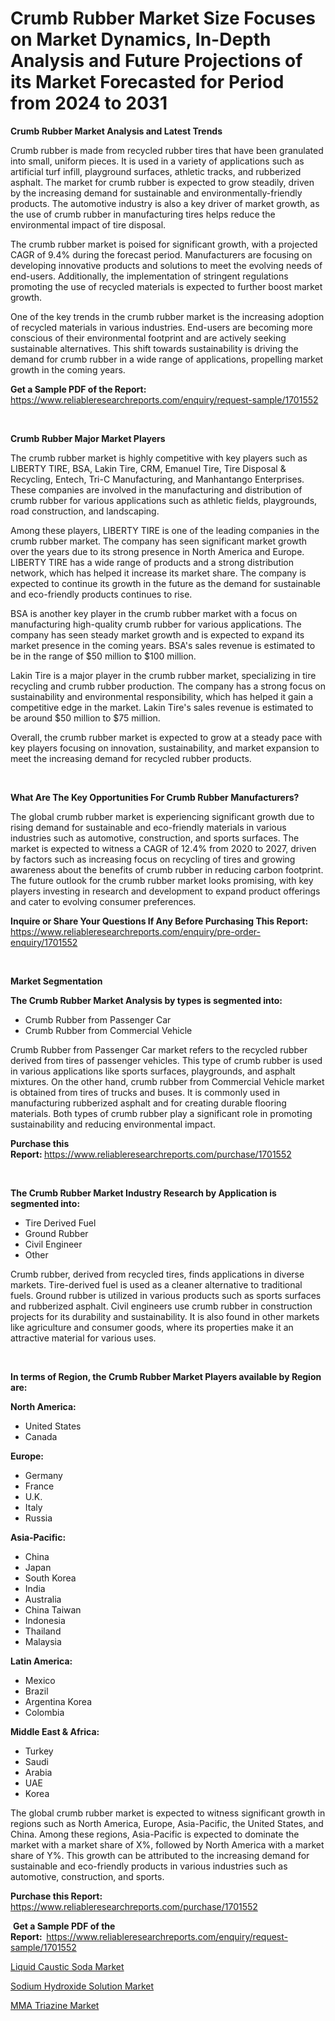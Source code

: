 <p><h1>Crumb Rubber Market Size Focuses on Market Dynamics, In-Depth Analysis and Future Projections of its Market Forecasted for Period from 2024 to 2031</h1></p><p><strong>Crumb Rubber Market Analysis and Latest Trends</strong></p>
<p><p>Crumb rubber is made from recycled rubber tires that have been granulated into small, uniform pieces. It is used in a variety of applications such as artificial turf infill, playground surfaces, athletic tracks, and rubberized asphalt. The market for crumb rubber is expected to grow steadily, driven by the increasing demand for sustainable and environmentally-friendly products. The automotive industry is also a key driver of market growth, as the use of crumb rubber in manufacturing tires helps reduce the environmental impact of tire disposal.</p><p>The crumb rubber market is poised for significant growth, with a projected CAGR of 9.4% during the forecast period. Manufacturers are focusing on developing innovative products and solutions to meet the evolving needs of end-users. Additionally, the implementation of stringent regulations promoting the use of recycled materials is expected to further boost market growth.</p><p>One of the key trends in the crumb rubber market is the increasing adoption of recycled materials in various industries. End-users are becoming more conscious of their environmental footprint and are actively seeking sustainable alternatives. This shift towards sustainability is driving the demand for crumb rubber in a wide range of applications, propelling market growth in the coming years.</p></p>
<p><strong>Get a Sample PDF of the Report:&nbsp;</strong> <a href="https://www.reliableresearchreports.com/enquiry/request-sample/1701552">https://www.reliableresearchreports.com/enquiry/request-sample/1701552</a></p>
<p>&nbsp;</p>
<p><strong>Crumb Rubber Major Market Players</strong></p>
<p><p>The crumb rubber market is highly competitive with key players such as LIBERTY TIRE, BSA, Lakin Tire, CRM, Emanuel Tire, Tire Disposal & Recycling, Entech, Tri-C Manufacturing, and Manhantango Enterprises. These companies are involved in the manufacturing and distribution of crumb rubber for various applications such as athletic fields, playgrounds, road construction, and landscaping.</p><p>Among these players, LIBERTY TIRE is one of the leading companies in the crumb rubber market. The company has seen significant market growth over the years due to its strong presence in North America and Europe. LIBERTY TIRE has a wide range of products and a strong distribution network, which has helped it increase its market share. The company is expected to continue its growth in the future as the demand for sustainable and eco-friendly products continues to rise.</p><p>BSA is another key player in the crumb rubber market with a focus on manufacturing high-quality crumb rubber for various applications. The company has seen steady market growth and is expected to expand its market presence in the coming years. BSA's sales revenue is estimated to be in the range of $50 million to $100 million.</p><p>Lakin Tire is a major player in the crumb rubber market, specializing in tire recycling and crumb rubber production. The company has a strong focus on sustainability and environmental responsibility, which has helped it gain a competitive edge in the market. Lakin Tire's sales revenue is estimated to be around $50 million to $75 million.</p><p>Overall, the crumb rubber market is expected to grow at a steady pace with key players focusing on innovation, sustainability, and market expansion to meet the increasing demand for recycled rubber products.</p></p>
<p>&nbsp;</p>
<p><strong>What Are The Key Opportunities For Crumb Rubber Manufacturers?</strong></p>
<p><p>The global crumb rubber market is experiencing significant growth due to rising demand for sustainable and eco-friendly materials in various industries such as automotive, construction, and sports surfaces. The market is expected to witness a CAGR of 12.4% from 2020 to 2027, driven by factors such as increasing focus on recycling of tires and growing awareness about the benefits of crumb rubber in reducing carbon footprint. The future outlook for the crumb rubber market looks promising, with key players investing in research and development to expand product offerings and cater to evolving consumer preferences.</p></p>
<p><strong>Inquire or Share Your Questions If Any Before Purchasing This Report:</strong> <a href="https://www.reliableresearchreports.com/enquiry/pre-order-enquiry/1701552">https://www.reliableresearchreports.com/enquiry/pre-order-enquiry/1701552</a></p>
<p>&nbsp;</p>
<p><strong>Market Segmentation</strong></p>
<p><strong>The Crumb Rubber Market Analysis by types is segmented into:</strong></p>
<p><ul><li>Crumb Rubber from Passenger Car</li><li>Crumb Rubber from Commercial Vehicle</li></ul></p>
<p><p>Crumb Rubber from Passenger Car market refers to the recycled rubber derived from tires of passenger vehicles. This type of crumb rubber is used in various applications like sports surfaces, playgrounds, and asphalt mixtures. On the other hand, crumb rubber from Commercial Vehicle market is obtained from tires of trucks and buses. It is commonly used in manufacturing rubberized asphalt and for creating durable flooring materials. Both types of crumb rubber play a significant role in promoting sustainability and reducing environmental impact.</p></p>
<p><strong>Purchase this Report:&nbsp;</strong><a href="https://www.reliableresearchreports.com/purchase/1701552">https://www.reliableresearchreports.com/purchase/1701552</a></p>
<p>&nbsp;</p>
<p><strong>The Crumb Rubber Market Industry Research by Application is segmented into:</strong></p>
<p><ul><li>Tire Derived Fuel</li><li>Ground Rubber</li><li>Civil Engineer</li><li>Other</li></ul></p>
<p><p>Crumb rubber, derived from recycled tires, finds applications in diverse markets. Tire-derived fuel is used as a cleaner alternative to traditional fuels. Ground rubber is utilized in various products such as sports surfaces and rubberized asphalt. Civil engineers use crumb rubber in construction projects for its durability and sustainability. It is also found in other markets like agriculture and consumer goods, where its properties make it an attractive material for various uses.</p></p>
<p>&nbsp;</p>
<p><strong>In terms of Region, the Crumb Rubber Market Players available by Region are:</strong></p>
<p>
    <p> <strong> North America: </strong>
        <ul>
            <li>United States</li>
            <li>Canada</li>
        </ul>
        </p> 
    <p> <strong> Europe: </strong>
        <ul>
            <li>Germany</li>
            <li>France</li>
            <li>U.K.</li>
            <li>Italy</li>
            <li>Russia</li>
        </ul>
        </p> 
    <p> <strong> Asia-Pacific: </strong>
        <ul>
            <li>China</li>
            <li>Japan</li>
            <li>South Korea</li>
            <li>India</li>
            <li>Australia</li>
            <li>China Taiwan</li>
            <li>Indonesia</li>
            <li>Thailand</li>
            <li>Malaysia</li>
        </ul>
        </p> 
    <p> <strong> Latin America: </strong>
        <ul>
            <li>Mexico</li>
            <li>Brazil</li>
            <li>Argentina Korea</li>
            <li>Colombia</li>
        </ul>
        </p> 
    <p> <strong> Middle East & Africa: </strong>
        <ul>
            <li>Turkey</li>
            <li>Saudi</li>
            <li>Arabia</li>
            <li>UAE</li>
            <li>Korea</li>
        </ul>
    </p>
    </p>
<p><p>The global crumb rubber market is expected to witness significant growth in regions such as North America, Europe, Asia-Pacific, the United States, and China. Among these regions, Asia-Pacific is expected to dominate the market with a market share of X%, followed by North America with a market share of Y%. This growth can be attributed to the increasing demand for sustainable and eco-friendly products in various industries such as automotive, construction, and sports.</p></p>
<p><strong>Purchase this Report: </strong><a href="https://www.reliableresearchreports.com/purchase/1701552">https://www.reliableresearchreports.com/purchase/1701552</a></p>
<p>&nbsp;<strong>Get a Sample PDF of the Report:&nbsp;&nbsp;</strong><a href="https://www.reliableresearchreports.com/enquiry/request-sample/1701552">https://www.reliableresearchreports.com/enquiry/request-sample/1701552</a></p>
<p><strong></strong></p>
<p><p><a href="https://github.com/Angelnienowdseej3e45z3p8c/Market-Research-Report-List-1/blob/main/liquid-caustic-soda-market.md">Liquid Caustic Soda Market</a></p><p><a href="https://github.com/brentleyjimmiealvaradoz4l1rea/Market-Research-Report-List-1/blob/main/sodium-hydroxide-solution-market.md">Sodium Hydroxide Solution Market</a></p><p><a href="https://github.com/eeaveuhhh/Market-Research-Report-List-1/blob/main/mma-triazine-market.md">MMA Triazine Market</a></p></p>
